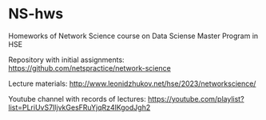 # NS-hws
Homeworks of Network Science course on Data Sciense Master Program in HSE

Repository with initial assignments:
https://github.com/netspractice/network-science

Lecture materials: 
http://www.leonidzhukov.net/hse/2023/networkscience/

Youtube channel with records of lectures: 
https://youtube.com/playlist?list=PLriUvS7IljvkGesFRuYjqRz4lKgodJgh2


